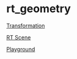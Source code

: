 # rt_geometry

[Transformation](https://easz.github.io/rt_geometry/transformation.html)

[RT Scene](https://easz.github.io/rt_geometry/rt_scene.html)

[Playground](https://easz.github.io/rt_geometry/playground/)

